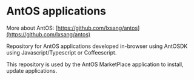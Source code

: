 # AntOS applications

More about AntOS: [https://github.com/lxsang/antos](https://github.com/lxsang/antos)

Repository for AntOS applications developed in-browser using AntOSDK using Javascript/Typescript or Coffeescript.

This repository is used by the AntOS MarketPlace application to install, update applications.

